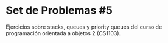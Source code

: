 # Set de Problemas #5

Ejercicios sobre stacks, queues y priority queues del curso de programación orientada a objetos 2 (CS1103).

